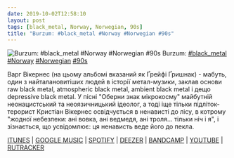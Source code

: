 ```yaml
---
date: 2019-10-02T12:58:10
layout: post
tags: [black_metal, Norway, Norwegian, 90s]
title: "Burzum: #black_metal #Norway #Norwegian #90s"
---
```

![Burzum: #black_metal #Norway #Norwegian #90s](https://res.cloudinary.com/vast-space-unexplored/image/upload/photos/photo_744_02-10-2019_12-58-10.jpg)
Burzum: [#black_metal](/tags/#black_metal) [#Norway](/tags/#Norway) [#Norwegian](/tags/#Norwegian) [#90s](/tags/#90s)

Варг Вікернес (на цьому альбомі вказаний як Ґрейфі Ґришнак) - мабуть, один з найталановитіших людей в історії метал-музики, заклав основи raw black metal, atmospheric black metal, ambient black metal і дещо depressive black metal. У пісні &quot;Оберни знак мікрокосму&quot; майбутній неонацистський та неоязичницький ідеолог, а тоді іще тільки підліток-терорист Кристіан Вікернес освідчується в ненависті до лісу, в котрому &quot;жодної небезпеки: ані вовка, ані ведмедя, ані троля... тільки ніч і я&quot;, і зізнається, що усвідомлює: ця ненависть веде його до пекла.

[ITUNES](https://music.apple.com/us/album/det-som-engang-var/286929510) \| [GOOGLE MUSIC](https://music.apple.com/us/album/det-som-engang-var/286929510) \| [SPOTIFY](https://open.spotify.com/album/2PRrYZA1UypzKrk8TC9j25) \| [DEEZER](https://www.deezer.com/album/982039?utm_source=deezer&amp;utm_content=album-982039&amp;utm_term=1601611822_1570010177&amp;utm_medium=web) \| [BANDCAMP](https://byelobog.bandcamp.com/album/det-som-engang-var-2) \| [YOUTUBE](https://www.youtube.com/playlist?list=OLAK5uy_mwvRdVLmQDjDsIQ5lntocljobhOctATyQ) \| [RUTRACKER](https://rutracker.org/forum/viewtopic.php?t=5336571)